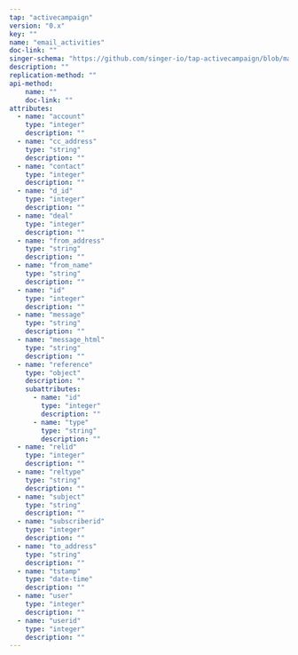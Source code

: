 ```yaml
---
tap: "activecampaign"
version: "0.x"
key: ""
name: "email_activities"
doc-link: ""
singer-schema: "https://github.com/singer-io/tap-activecampaign/blob/master/tap_activecampaign/schemas/email_activities.json"
description: ""
replication-method: ""
api-method:
    name: ""
    doc-link: ""
attributes:
  - name: "account"
    type: "integer"
    description: ""
  - name: "cc_address"
    type: "string"
    description: ""
  - name: "contact"
    type: "integer"
    description: ""
  - name: "d_id"
    type: "integer"
    description: ""
  - name: "deal"
    type: "integer"
    description: ""
  - name: "from_address"
    type: "string"
    description: ""
  - name: "from_name"
    type: "string"
    description: ""
  - name: "id"
    type: "integer"
    description: ""
  - name: "message"
    type: "string"
    description: ""
  - name: "message_html"
    type: "string"
    description: ""
  - name: "reference"
    type: "object"
    description: ""
    subattributes:
      - name: "id"
        type: "integer"
        description: ""
      - name: "type"
        type: "string"
        description: ""
  - name: "relid"
    type: "integer"
    description: ""
  - name: "reltype"
    type: "string"
    description: ""
  - name: "subject"
    type: "string"
    description: ""
  - name: "subscriberid"
    type: "integer"
    description: ""
  - name: "to_address"
    type: "string"
    description: ""
  - name: "tstamp"
    type: "date-time"
    description: ""
  - name: "user"
    type: "integer"
    description: ""
  - name: "userid"
    type: "integer"
    description: ""
---
```

